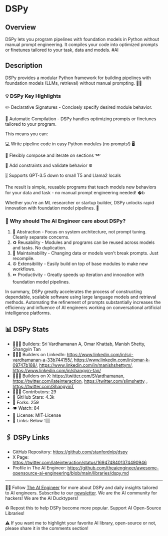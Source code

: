 # DSPy
## Overview
DSPy lets you program pipelines with foundation models in Python without manual prompt engineering. It compiles your code into optimized prompts or finetunes tailored to your task, data and models. #AI

## Description
DSPy provides a modular Python framework for building pipelines with foundation models (LLMs, retrieval) without manual prompting. 👷‍♂️

### 💡 DSPy Key Highlights
✏️ Declarative Signatures - Concisely specify desired module behavior.

📝 Automatic Compilation - DSPy handles optimizing prompts or finetunes tailored to your program.

This means you can:

💻 Write pipeline code in easy Python modules (no prompts!) 🖥️

🔀 Flexibly compose and iterate on sections ➿

🔧 Add constraints and validate behavior ⚙️

🎚️ Supports GPT-3.5 down to small T5 and Llama2 locals

The result is simple, reusable programs that teach models new behaviors for your data and task - no manual prompt engineering needed! �b

Whether you're an ML researcher or startup builder, DSPy unlocks rapid innovation with foundation model pipelines. 🚀

### 🤔 Why should The AI Engineer care about DSPy?
1. 🔭 Abstraction - Focus on system architecture, not prompt tuning. Cleanly separate concerns.
2. ♻️ Reusability - Modules and programs can be reused across models and tasks. No duplication.
3. 💪 Maintainability - Changing data or models won't break prompts. Just recompile.
4. ☮️ Extensibility - Easily build on top of base modules to make new workflows.
5. ⏩ Productivity - Greatly speeds up iteration and innovation with foundation model pipelines.

In summary, DSPy greatly accelerates the process of constructing dependable, scalable software using large language models and retrieval methods. Automating the refinement of prompts substantially increases the efficiency and influence of AI engineers working on conversational artificial intelligence platforms.

## 📊 DSPy Stats
* 👷🏽‍♀️ Builders: Sri Vardhamanan A, Omar Khattab, Manish Shetty, Shangyin Tan
* 👩🏽‍💼 Builders on LinkedIn: https://www.linkedin.com/in/sri-vardhamanan-a-33b744155/, https://www.linkedin.com/in/omar-k-09747b188/, https://www.linkedin.com/in/manishshettym/, https://www.linkedin.com/in/shangyin-tan/
* 👩🏽‍🏭 Builders on X: https://twitter.com/SVardhamanan, https://twitter.com/lateinteraction, https://twitter.com/slimshetty_, https://twitter.com/ShangyinT
* 👩🏽‍💻 Contributors: 29
* 💫 GitHub Stars: 4.3k
* 🍴 Forks: 259
* 👁️ Watch: 84
* 🪪 License: MIT-License
* 🔗 Links: Below 👇🏽

## 🖇️ DSPy Links
* GitHub Repository: https://github.com/stanfordnlp/dspy
* X Page: https://twitter.com/lateinteraction/status/1694748401374490946
* Profile in The AI Engineer: https://github.com/theaiengineer/awesome-opensource-ai-engineering/blob/main/libraries/dspy.md

---
🧙🏽 Follow [The AI Engineer](https://www.linkedin.com/company/theaiengineer/) for more about DSPy and daily insights tailored to AI engineers. Subscribe to our [newsletter](http://theaiengineerco.substack.com). We are the AI community for hackers! We are the AI Ducktypers!

♻️ Repost this to help DSPy become more popular. Support AI Open-Source Libraries!

⚠️ If you want me to highlight your favorite AI library, open-source or not, please share it in the comments section!